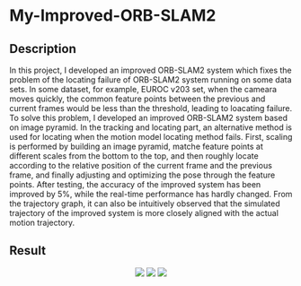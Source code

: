 # My-Improved-ORB-SLAM2

## Description
In this project, I developed an improved ORB-SLAM2 system which fixes the problem of the locating failure of ORB-SLAM2 system running on some data sets. In some dataset, for example, EUROC v203 set, when the cameara moves quickly, the common feature points between the previous and current frames would be less than the threshold, leading to loacating failure. To solve this problem, I developed an improved ORB-SLAM2 system based on image pyramid. In the tracking and locating part, an alternative method is used for locating when the motion model locating method fails. First, scaling is performed by building an image pyramid, matche feature points at different scales from the bottom to the top, and then roughly locate according to the relative position of the current frame and the previous frame, and finally adjusting and optimizing the pose through the feature points. After testing, the accuracy of the improved system has been improved by 5%, while the real-time performance has hardly changed. From the trajectory graph, it can also be intuitively observed that the simulated trajectory of the improved system is more closely aligned with the actual motion trajectory.

## Result
<p align="center">
  <img src="https://user-images.githubusercontent.com/93358121/162555344-110bc303-47d3-4f42-9e59-2172d8ec08f5.png" />
  <img src="https://user-images.githubusercontent.com/93358121/162555349-252433f2-91f6-41ca-882f-403cffcd3f5e.png" />
  <img src="https://user-images.githubusercontent.com/93358121/162555353-be0d22c0-6c5b-4ac1-96d3-b005875f0c7f.png" />
</p>
